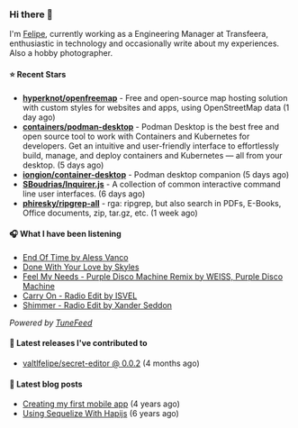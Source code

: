 ### Hi there 👋

I'm [Felipe](https://felipevm.com), currently working as a Engineering Manager at Transfeera, enthusiastic in technology and occasionally write about my experiences. Also a hobby photographer.

#### ⭐ Recent Stars
- **[hyperknot/openfreemap](https://github.com/hyperknot/openfreemap)** - Free and open-source map hosting solution with custom styles for websites and apps, using OpenStreetMap data (1 day ago)
- **[containers/podman-desktop](https://github.com/containers/podman-desktop)** - Podman Desktop is the best free and open source tool to work with Containers and Kubernetes for developers. Get an intuitive and user-friendly interface to effortlessly build, manage, and deploy containers and Kubernetes — all from your desktop. (5 days ago)
- **[iongion/container-desktop](https://github.com/iongion/container-desktop)** - Podman desktop companion (5 days ago)
- **[SBoudrias/Inquirer.js](https://github.com/SBoudrias/Inquirer.js)** - A collection of common interactive command line user interfaces. (6 days ago)
- **[phiresky/ripgrep-all](https://github.com/phiresky/ripgrep-all)** - rga: ripgrep, but also search in PDFs, E-Books, Office documents, zip, tar.gz, etc. (1 week ago)

#### 🎧 What I have been listening
- [End Of Time by Aless Vanco](https://open.spotify.com/track/0K5rdCAb20yPmpVmg0NrdZ)
- [Done With Your Love by Skyles](https://open.spotify.com/track/7Hj5xReDCPahGVAWMLQqrS)
- [Feel My Needs - Purple Disco Machine Remix by WEISS, Purple Disco Machine](https://open.spotify.com/track/3RiRFyvasDtAv8n0AQUKFG)
- [Carry On - Radio Edit by ISVEL](https://open.spotify.com/track/1gPzf8Se4hV8Ex0ylGcTbp)
- [Shimmer - Radio Edit by Xander Seddon](https://open.spotify.com/track/3RGEDbGth8o9kuDHaaBBfr)

_Powered by [TuneFeed](https://tunefeed.app?ref=valtlfelipe-gh-profile)_ 

#### 🚀 Latest releases I've contributed to


- [valtlfelipe/secret-editor @ 0.0.2](https://github.com/valtlfelipe/secret-editor/releases/tag/0.0.2) (4 months ago)

#### 📄 Latest blog posts
- [Creating my first mobile app](https://felipevm.com/posts/creating-my-first-mobile-app/) (4 years ago)
- [Using Sequelize With Hapijs](https://felipevm.com/posts/using-sequelize-with-hapijs/) (6 years ago)
